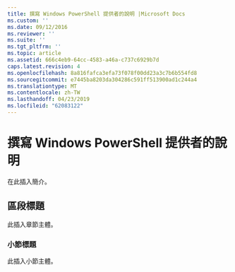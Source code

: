 ```yaml
---
title: 撰寫 Windows PowerShell 提供者的說明 |Microsoft Docs
ms.custom: ''
ms.date: 09/12/2016
ms.reviewer: ''
ms.suite: ''
ms.tgt_pltfrm: ''
ms.topic: article
ms.assetid: 666c4eb9-64cc-4583-a46a-c737c6929b7d
caps.latest.revision: 4
ms.openlocfilehash: 8a816fafca3efa73f078f00dd23a3c7b6b554fd8
ms.sourcegitcommit: e7445ba8203da304286c591ff513900ad1c244a4
ms.translationtype: MT
ms.contentlocale: zh-TW
ms.lasthandoff: 04/23/2019
ms.locfileid: "62083122"
---
```

# <a name="writing-help-for-windows-powershell-providers"></a>撰寫 Windows PowerShell 提供者的說明

在此插入簡介。

## <a name="section-heading"></a>區段標題

 此插入章節主體。

### <a name="subsection-heading"></a>小節標題

 此插入小節主體。